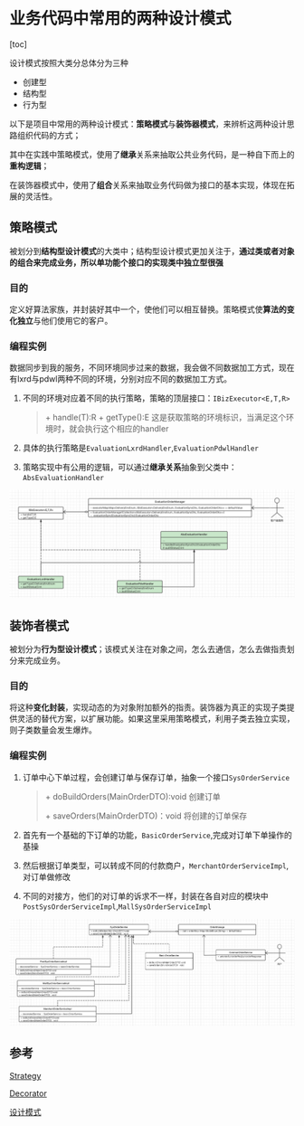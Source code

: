# 业务代码中常用的两种设计模式

[toc]

设计模式按照大类分总体分为三种

* 创建型
* 结构型
* 行为型

以下是项目中常用的两种设计模式：**策略模式**与**装饰器模式**，来辨析这两种设计思路组织代码的方式；

其中在实践中策略模式，使用了**继承**关系来抽取公共业务代码，是一种自下而上的**重构逻辑**；

在装饰器模式中，使用了**组合**关系来抽取业务代码做为接口的基本实现，体现在拓展的灵活性。



## 策略模式

被划分到**结构型设计模式**的大类中；结构型设计模式更加关注于，**通过类或者对象的组合来完成业务，所以单功能个接口的实现类中独立型很强**

### 目的

定义好算法家族，并封装好其中一个，使他们可以相互替换。策略模式使**算法的变化独立**与他们使用它的客户。



### 编程实例

数据同步到我的服务，不同环境同步过来的数据，我会做不同数据加工方式，现在有lxrd与pdwl两种不同的环境，分别对应不同的数据加工方式。

1. 不同的环境对应着不同的执行策略，策略的顶层接口：`IBizExecutor<E,T,R>`

   >\+ handle(T):R
   >\+ getType():E  这是获取策略的环境标识，当满足这个环境时，就会执行这个相应的handler

2. 具体的执行策略是`EvaluationLxrdHandler`,`EvaluationPdwlHandler`
3. 策略实现中有公用的逻辑，可以通过**继承关系**抽象到父类中：`AbsEvaluationHandler`

<img src="tip0604.assets/image-20230604143552443.png" alt="image-20230604143552443" style="zoom:50%;" />



## 装饰者模式

被划分为**行为型设计模式**；该模式关注在对象之间，怎么去通信，怎么去做指责划分来完成业务。

### 目的

将这种**变化封装**，实现动态的为对象附加额外的指责。装饰器为真正的实现子类提供灵活的替代方案，以扩展功能。如果这里采用策略模式，利用子类去独立实现，则子类数量会发生爆炸。

### 编程实例

1. 订单中心下单过程，会创建订单与保存订单，抽象一个接口`SysOrderService`

   >\+ doBuildOrders(MainOrderDTO):void 创建订单
   >
   >\+ saveOrders(MainOrderDTO)：void 将创建的订单保存

2. 首先有一个基础的下订单的功能，`BasicOrderService`,完成对订单下单操作的基操

3. 然后根据订单类型，可以转成不同的付款商户，`MerchantOrderServiceImpl`,对订单做修改

4. 不同的对接方，他们的对订单的诉求不一样，封装在各自对应的模块中`PostSysOrderServiceImpl`,`MallSysOrderServiceImpl`

<img src="tip0604.assets/image-20230604152303151.png" alt="image-20230604152303151" style="zoom:50%;" />

## 参考

[Strategy](https://java-design-patterns.com/zh/patterns/strategy/)

[Decorator](https://java-design-patterns.com/zh/patterns/decorator/)

[设计模式](https://blog.csdn.net/m0_37741420/article/details/106169752)


